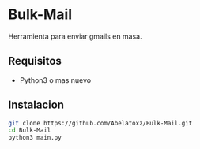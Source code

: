  # Bulk-Mail

Herramienta para enviar gmails en masa.

## Requisitos
 - Python3 o mas nuevo

## Instalacion

```bash
git clone https://github.com/Abelatoxz/Bulk-Mail.git
cd Bulk-Mail
python3 main.py

```

